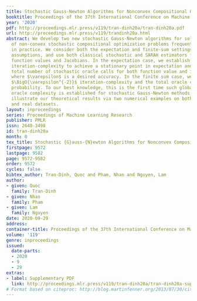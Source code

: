 ```yaml
---
title: Stochastic Gauss-Newton Algorithms for Nonconvex Compositional Optimization
booktitle: Proceedings of the 37th International Conference on Machine Learning
year: '2020'
pdf: http://proceedings.mlr.press/v119/tran-dinh20a/tran-dinh20a.pdf
url: http://proceedings.mlr.press/v119/trandinh20a.html
abstract: We develop two new stochastic Gauss-Newton algorithms for solving a class
  of non-convex stochastic compositional optimization problems frequently arising
  in practice. We consider both the expectation and finite-sum settings under standard
  assumptions, and use both classical stochastic and SARAH estimators for approximating
  function values and Jacobians. In the expectation case, we establish $\BigO{\varepsilon^{-2}}$
  iteration-complexity to achieve a stationary point in expectation and estimate the
  total number of stochastic oracle calls for both function value and its Jacobian,
  where $\varepsilon$ is a desired accuracy. In the finite sum case, we also estimate
  $\BigO{\varepsilon^{-2}}$ iteration-complexity and the total oracle calls with high
  probability. To our best knowledge, this is the first time such global stochastic
  oracle complexity is established for stochastic Gauss-Newton methods. Finally, we
  illustrate our theoretical results via two numerical examples on both synthetic
  and real datasets.
layout: inproceedings
series: Proceedings of Machine Learning Research
publisher: PMLR
issn: 2640-3498
id: tran-dinh20a
month: 0
tex_title: Stochastic {G}auss-{N}ewton Algorithms for Nonconvex Compositional Optimization
firstpage: 9572
lastpage: 9582
page: 9572-9582
order: 9572
cycles: false
bibtex_author: Tran-Dinh, Quoc and Pham, Nhan and Nguyen, Lam
author:
- given: Quoc
  family: Tran-Dinh
- given: Nhan
  family: Pham
- given: Lam
  family: Nguyen
date: 2020-09-29
address: 
container-title: Proceedings of the 37th International Conference on Machine Learning
volume: '119'
genre: inproceedings
issued:
  date-parts:
  - 2020
  - 9
  - 29
extras:
- label: Supplementary PDF
  link: http://proceedings.mlr.press/v119/tran-dinh20a/tran-dinh20a-supp.pdf
# Format based on citeproc: http://blog.martinfenner.org/2013/07/30/citeproc-yaml-for-bibliographies/
---
```

